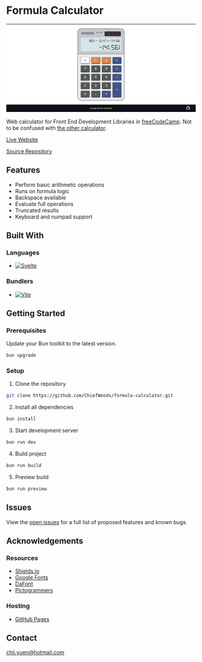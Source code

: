 # Formula Calculator

![Screenshot](screenshot.png)

Web calculator for Front End Development Libraries in [freeCodeCamp](https://www.freecodecamp.org/learn/). Not to be confused with [the other calculator](https://github.com/ChiefWoods/calculator).

[Live Website](https://chiefwoods.github.io/formula-calculator/)

[Source Repository](https://github.com/ChiefWoods/formula-calculator)

## Features

- Perform basic arithmetic operations
- Runs on formula logic
- Backspace available
- Evaluate full operations
- Truncated results
- Keyboard and numpad support

## Built With

### Languages

- [![Svelte](https://img.shields.io/badge/Svelte-2e2e2e?style=for-the-badge&logo=svelte)](https://svelte.dev/)

### Bundlers

- [![Vite](https://img.shields.io/badge/Vite-ffd028?style=for-the-badge&logo=Vite)](https://vitejs.dev/)

## Getting Started

### Prerequisites

Update your Bun toolkit to the latest version.

```bash
bun upgrade
```

### Setup

1. Clone the repository

```bash
git clone https://github.com/ChiefWoods/formula-calculator.git
```

2. Install all dependencies

```bash
bun install
```

3. Start development server

```bash
bun run dev
```

4. Build project

```bash
bun run build
```

5. Preview build

```bash
bun run preview
```

## Issues

View the [open issues](https://github.com/ChiefWoods/formula-calculator/issues) for a full list of proposed features and known bugs.

## Acknowledgements

### Resources

- [Shields.io](https://shields.io/)
- [Google Fonts](https://fonts.google.com/)
- [DaFont](https://www.dafont.com/)
- [Pictogrammers](https://pictogrammers.com/)

### Hosting

- [GitHub Pages](https://pages.github.com/)

## Contact

[chii.yuen@hotmail.com](mailto:chii.yuen@hotmail.com)